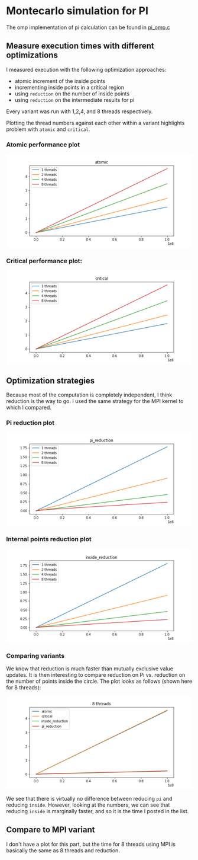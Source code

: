 # Montecarlo simulation for PI

The omp implementation of pi calculation can be found in [pi_omp.c](pi_omp.c)

## Measure execution times with different optimizations

I measured execution with the following optimization approaches:

- atomic increment of the inside points
- incrementing inside points in a critical region
- using `reduction` on the number of inside points
- using `reduction` on the intermediate results for pi

Every variant was run with 1,2,4, and 8 threads respectively.

Plotting the thread numbers against each other within a variant highlights problem with `atomic` and `critical`.

### Atomic performance plot

![atomic performance](images/atomic.png)

### Critical performance plot:

![critical performance](images/critical.png)

## Optimization strategies

Because most of the computation is completely independent, I think reduction is the way to go.
I used the same strategy for the MPI kernel to which I compared.

### Pi reduction plot

![pi reduction performance](images/pi_reduction.png)

### Internal points reduction plot

![inside reduction performance](images/inside_reduction.png)

### Comparing variants

We know that reduction is much faster than mutually exclusive value updates.
It is then interesting to compare reduction on Pi vs. reduction on the number of points inside the circle.
The plot looks as follows (shown here for 8 threads):

![variant plot](images/8-threads.png)

We see that there is virtually no difference between reducing `pi` and reducing `inside`.
However, looking at the numbers, we can see that reducing `inside` is marginally faster, and so it is the time I posted in the list.

## Compare to MPI variant

I don't have a plot for this part, but the time for 8 threads using MPI is basically the same as 8 threads and reduction.
